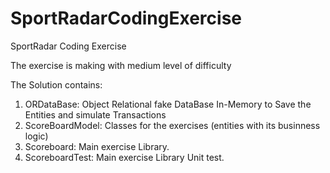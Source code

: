 # SportRadarCodingExercise
SportRadar Coding Exercise

The exercise is making with medium level of difficulty

The Solution contains:
1. ORDataBase: Object Relational fake DataBase In-Memory to Save the Entities and 
simulate Transactions
2. ScoreBoardModel: Classes for the exercises (entities with its businness logic)
3. Scoreboard: Main exercise Library.
4. ScoreboardTest: Main exercise Library Unit test.

